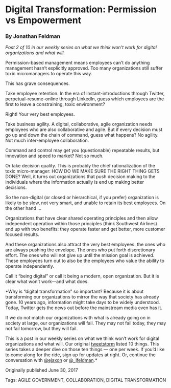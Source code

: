 # Digital Transformation: Permission vs Empowerment
### By Jonathan Feldman


*Post 2 of 10 in our weekly series on what we think won’t work for digital organizations and what will.*

Permission-based management means employees can’t do anything management hasn’t explicitly approved. Too many organizations still suffer toxic micromanagers to operate this way.

This has grave consequences.

Take employee retention. In the era of instant-introductions through Twitter, perpetual-resume-online through LinkedIn, guess which employees are the first to leave a constraining, toxic environment?

Right! Your very best employees.

Take business agility. A digital, collaborative, agile organization needs employees who are also collaborative and agile. But if every decision must go up and down the chain of command, guess what happens? No agility. Not much inter-employee collaboration.

Command and control may get you (questionable) repeatable results, but innovation and speed to market? Not so much.

Or take decision quality. This is probably the chief rationalization of the toxic micro-manager: HOW DO WE MAKE SURE THE RIGHT THING GETS DONE? Well, it turns out organizations that push decision making to the individuals where the information actually is end up making better decisions.

So the non-digital (or closed or hierarchical, if you prefer) organization is likely to be slow, not very smart, and unable to retain its best employees. On the other hand …

Organizations that have clear shared operating principles and then allow independent operation within those principles (think Southwest Airlines) end up with two benefits: they operate faster and get better, more customer focused results.

And these organizations also attract the very best employees: the ones who are always pushing the envelope. The ones who put forth discretionary effort. The ones who will not give up until the mission goal is achieved. These employees turn out to also be the employees who value the ability to operate independently.

Call it “being digital” or call it being a modern, open organization. But it is clear what won’t work—and what does.

*Why is “digital transformation” so important? Because it is about transforming our organizations to mirror the way that society has already gone. 10 years ago, information might take days to be widely understood. Today,  Twitter gets the news out before the mainstream media even has it.

If we do not match our organizations with what is already going on in society at large, our organizations will fail. They may not fail today, they may not fail tomorrow, but they will fail.

This is a post in our weekly series on what we think won’t work for digital organizations and what will. Our original [tweetstorm](https://twitter.com/i/moments/878268741989130240?utm_content=buffer21152&utm_medium=social&utm_source=twitter.com&utm_campaign=buffer) listed 10 things. This series takes a deeper dive on those ten things — one per week. If you’d like to come along for the ride, sign up for updates at right. Or, continue the conversation with [@ejaxon](https://twitter.com/ejaxon) or [@_jfeldman](http://twitter.com/_jfeldman).*


Originally published June 30, 2017

Tags: AGILE GOVERNMENT, COLLABORATION, DIGITAL TRANSFORMATION
